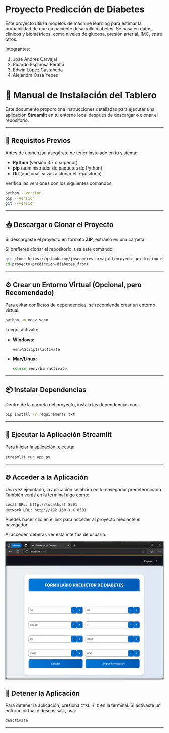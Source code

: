# Proyecto Predicción de Diabetes

Este proyecto utiliza modelos de machine learning para estimar la probabilidad de que un paciente desarrolle diabetes. Se basa en datos clínicos y biométricos, como niveles de glucosa, presión arterial, IMC, entre otros.

Integrantes: 

1. Jose Andres Carvajal
2. Ricardo Espinosa Peralta
3. Edwin López Castañeda
4. Alejandra Ossa Yepes  
  
# 📌 Manual de Instalación del Tablero

Este documento proporciona instrucciones detalladas para ejecutar una aplicación **Streamlit** en tu entorno local después de descargar o clonar el repositorio.

---

## 📌 Requisitos Previos
Antes de comenzar, asegúrate de tener instalado en tu sistema:
- **Python** (versión 3.7 o superior)
- **pip** (administrador de paquetes de Python)
- **Git** (opcional, si vas a clonar el repositorio)

Verifica las versiones con los siguientes comandos:
```sh
python --version
pip --version
git --version
```

---

## 📥 Descargar o Clonar el Proyecto
Si descargaste el proyecto en formato **ZIP**, extráelo en una carpeta.

Si prefieres clonar el repositorio, usa este comando:
```sh
git clone https://github.com/joseandrescarvajal1/proyecto-prediccion-diabtes.git
cd proyecto-prediccion-diabetes_front
```

---

## ⚙️ Crear un Entorno Virtual (Opcional, pero Recomendado)
Para evitar conflictos de dependencias, se recomienda crear un entorno virtual:
```sh
python -m venv venv
```
Luego, actívalo:
- **Windows:**
  ```sh
  venv\Scripts\activate
  ```
- **Mac/Linux:**
  ```sh
  source venv/bin/activate
  ```

---

## 📦 Instalar Dependencias
Dentro de la carpeta del proyecto, instala las dependencias con:
```sh
pip install -r requirements.txt
```
---

## 🚀 Ejecutar la Aplicación Streamlit
Para iniciar la aplicación, ejecuta:
```sh
streamlit run app.py
```
---

## 🌐 Acceder a la Aplicación
Una vez ejecutado, la aplicación se abrirá en tu navegador predeterminado. También verás en la terminal algo como:
```
Local URL: http://localhost:8501
Network URL: http://192.168.X.X:8501
```
Puedes hacer clic en el link para acceder al proyecto mediante el navegador.

  
Al acceder, deberás ver esta interfaz de usuario:  
  
![Pantallazo Interfaz de Usuario](imagen-formulatio.png)


## 🛑 Detener la Aplicación
Para detener la aplicación, presiona `CTRL + C` en la terminal.
Si activaste un entorno virtual y deseas salir, usa:
```sh
deactivate
```

---

